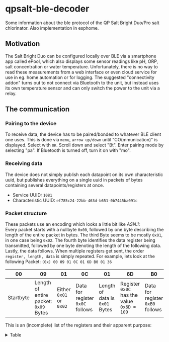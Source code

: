 # qpsalt-ble-decoder
Some information about the ble protocol of the QP Salt Bright Duo/Pro salt chlorinator. Also implementation in esphome.

## Motivation
The Salt Bright Duo can be configured locally over BLE via a smartphone app called ePool, which also displays some sensor readings like pH, ORP, salt concentration or water temperature. 
Unfortunately, there is no way to read these measurements from a web interface or even cloud service for use in eg. home automation or for logging. The suggested "connectivity addon" turns out to not connect via Bluetooth to the unit, but instead uses its own temperature sensor and can only switch the power to the unit via a relay.

## The communication
### Pairing to the device
To receive data, the device has to be paired/bonded to whatever BLE client one uses. This is done via `menu`, `arrow up/down` until "CO(mmunication)" is displayed. Select with `OK`. Scroll down and select "Bt". Enter pairing mode by selecting "pa". If Bluetooth is turned off, turn it on with "mo".
### Receiving data
The device does not simply publish each datapoint on its own characteristic uuid, but publishes everything on a single uuid in packets of bytes containing several datapoints/registers at once.
- Service UUID: `1081`
- Characteristic UUID: `ef785c24-22bb-463d-b651-0b7445ba091c`
### Packet structure
These packets use an encoding which looks a little bit like _ASN.1_: \
Every packet starts with a nullbyte `0x00`, followed by one byte describing the length of the entire packet in bytes. The third Byte seems to be mostly `0x01`, in one case being `0x02`. The fourth byte identifies the data register being transmitted, followed by one byte denoting the length of the following data. Lastly, the data follows. When multiple registers get sent, the order `register, length, data` is simply repeated.
For example, lets look at the following Packet: `(0x) 00 09 01 0C 01 6D B0 01 36`

| 00 | 09 | 01 | 0C | 01 | 6D | B0 | 01 | 36 |
| -- | -- | -- | -- | -- | -- | -- | -- | -- |
| Startbyte | Length of entire packet: `0x09` Bytes | Either `0x01` or `0x02`  | Data for register `0x0C` follows | Length of data is `0x01` Bytes | Register `0x0C` has the value `0x6D = 109` | Data for register `0xB0` follows | Length of data is `0x01` Bytes | Register `0xB0` has the value `0x36 = 54` |

This is an (incomplete) list of the registers and their apparent purpose:
<details>
  <summary> Table </summary>
  
| Register | Length | Description             | Notes                               |
|----------|--------|-------------------------|-------------------------------------|
| `01`     | 1      | pH * 10, resolution 1   |                                     |
| `02`     | 2      | pH * 100, resolution 10 |                                     |
| `03`     | 1      | ?                       |                                     |
| `06`     | 2      | ORP in mV               |                                     |
| `08`     | 1      | ?                       |                                     |
| `09`     | 2      | water temperature * 10  |                                     |
| `0A`     | 1      | ?                       |                                     |
| `0B`     | 1      | ?                       | some sort of measurement            |
| `0C`     | 1      | ?                       | some sort of measurement            |
| `0E`     | 2      | ?                       |                                     |
| `0F`     | 2      | ?                       |                                     |
| `10`     | 2      | ?                       |                                     |
| `11`     | 2      | ?                       |                                     |
| `12`     | 4      | ?                       |                                     |
| `13`     | 4      | ?                       |                                     |
| `30`     | 1      | pH setpoint * 10        |                                     |
| `31`     | 1      | ?                       |                                     |
| `32`     | 1      | ?                       |                                     |
| `33`     | 1      | ?                       |                                     |
| `35`     | 1      | ORP setpoint in mV / 10 |                                     |
| `37`     | 1      | ?                       |                                     |
| `39`     | 1      | ?                       |                                     |
| `50`     | 1      | ?                       |                                     |
| `51`     | 1      | ?                       |                                     |
| `5F`     | 1      | ?                       |                                     |
| `67`     | 2      | ?                       |                                     |
| `69`     | 4      | ?                       |                                     |
| `6A`     | 1      | ?                       |                                     |
| `8F`     | 1      | ?                       |                                     |
| `90`     | 8      | ?                       |                                     |
| `91`     | 8      | ?                       |                                     |
| `92`     | 1      | ?                       |                                     |
| `93`     | 2      | ?                       |                                     |
| `94`     | 2      | ?                       |                                     |
| `95`     | 4      | ?                       |                                     |
| `96`     | 2      | ?                       |                                     |
| `97`     | 2      | ?                       |                                     |
| `99`     | 22     | Device Name ascii       |                                     |
| `9A`     | 16     | Serial Number ascii     |                                     |
| `9B`     | 2      | ?                       |                                     |
| `9C`     | 2      | ?                       |                                     |
| `9D`     | 8      | ?                       |                                     |
| `A3`     | 8      | ?                       |                                     |
| `B0`     | 1      | ?                       | some sort of measurement            |
| `B1`     | 6      | MAC address             |                                     |
| `D1`     | 1      | ?                       |                                     |
| `E1`     | 15     | ?                       | this has `0x02` as third packetbyte |
| `E2`     | 15     | ?                       |                                     |
| `FE`     | 1      | ?                       |                                     |
</details>
